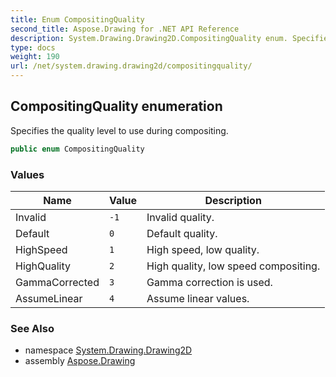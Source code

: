 ```yaml
---
title: Enum CompositingQuality
second_title: Aspose.Drawing for .NET API Reference
description: System.Drawing.Drawing2D.CompositingQuality enum. Specifies the quality level to use during compositing
type: docs
weight: 190
url: /net/system.drawing.drawing2d/compositingquality/
---
```

## CompositingQuality enumeration

Specifies the quality level to use during compositing.

```csharp
public enum CompositingQuality
```

### Values

| Name | Value | Description |
| --- | --- | --- |
| Invalid | `-1` | Invalid quality. |
| Default | `0` | Default quality. |
| HighSpeed | `1` | High speed, low quality. |
| HighQuality | `2` | High quality, low speed compositing. |
| GammaCorrected | `3` | Gamma correction is used. |
| AssumeLinear | `4` | Assume linear values. |

### See Also

* namespace [System.Drawing.Drawing2D](../../system.drawing.drawing2d/)
* assembly [Aspose.Drawing](../../)


